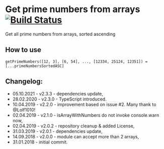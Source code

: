 # Get prime numbers from arrays [![Build Status](https://travis-ci.org/radoslawkalamon/prime-numbers-from-arrays.svg?branch=master)](https://travis-ci.org/radoslawkalamon/prime-numbers-from-arrays)

Get all prime numbers from arrays, sorted ascending

## How to use

```
getPrimeNumbers([12, 3], [6, 54], ..., [12334, 25124, 12351]) = [...primeNumbersSortedASC]
```

## Changelog:

- 05.10.2021 - v2.3.3 - dependencies update,
- 28.02.2020 - v2.3.0 - TypeScript introduced.
- 10.04.2019 - v2.2.0 - improvement based on issue #2. Many thank to @Lolf1010!
- 02.04.2019 - v2.1.0 - isArrayWithNumbers do not invoke console.warn now,
- 02.04.2019 - v2.0.2 - repository cleanup & added License,
- 31.03.2019 - v2.0.1 - dependencies update,
- 14.09.2018 - v2.0.0 - module can accept more than 2 arrays,
- 31.01.2018 - initial commit.
